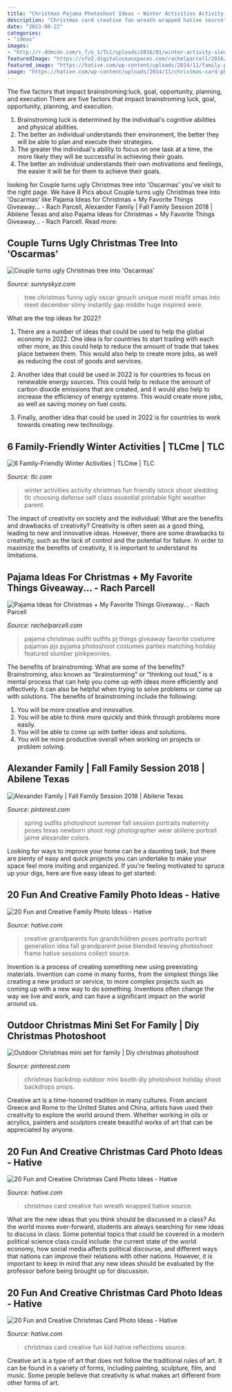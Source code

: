 ```yaml
---
title: "Christmas Pajama Photoshoot Ideas ~ Winter Activities Activity Christmas Fun Friendly Istock Shoot Sledding Tlc Choosing Defense Self Class Essential Printable Fight Weather Parent"
description: "Christmas card creative fun wreath wrapped hative source"
date: "2023-08-22"
categories:
- "ideas"
images:
- "http://r.ddmcdn.com/s_f/o_1/TLC/uploads/2016/01/winter-activity-sledding.jpg"
featuredImage: "https://sfo2.digitaloceanspaces.com/rachelparcell/2016/11/jcrew-christmas-pajama-ideas-1.jpg"
featured_image: "https://hative.com/wp-content/uploads/2014/11/family-photo-ideas/15-fun-creative-family-photo-ideas.jpg"
image: "https://hative.com/wp-content/uploads/2014/11/christmas-card-photo-ideas/20-christmas-card-photo-ideas.jpg"
---
```



The five factors that impact brainstroming:luck, goal, opportunity, planning, and execution
There are five factors that impact brainstroming luck, goal, opportunity, planning, and execution. 
1. Brainstroming luck is determined by the individual's cognitive abilities and physical abilities. 
2. The better an individual understands their environment, the better they will be able to plan and execute their strategies. 
3. The greater the individual's ability to focus on one task at a time, the more likely they will be successful in achieving their goals. 
4. The better an individual understands their own motivations and feelings, the easier it will be for them to achieve their goals. 

	

		
looking for Couple turns ugly Christmas tree into &#039;Oscarmas&#039; you've visit to the right page. We have 8 Pics about Couple turns ugly Christmas tree into &#039;Oscarmas&#039; like Pajama Ideas for Christmas + My Favorite Things Giveaway... - Rach Parcell, Alexander Family | Fall Family Session 2018 | Abilene Texas and also Pajama Ideas for Christmas + My Favorite Things Giveaway... - Rach Parcell. Read more:
		
    
## Couple Turns Ugly Christmas Tree Into &#039;Oscarmas&#039;

<img loading=lazy src="https://www.sunnyskyz.com/uploads/2017/12/32e04-christmas-tree-misfit.jpg" onerror="this.onerror=null;this.src='https://tse1.mm.bing.net/th?id=OIP.uK-SoPZYX77-4Jtvbzq82QHaJ4&amp;pid=15.1';" alt="Couple turns ugly Christmas tree into &#039;Oscarmas&#039;">

_Source: sunnyskyz.com_

>tree christmas funny ugly oscar grouch unique most misfit xmas into meet december slimy instantly gap middle huge inspired were. 

	

What are the top ideas for 2022?
1. There are a number of ideas that could be used to help the global economy in 2022. One idea is for countries to start trading with each other more, as this could help to reduce the amount of trade that takes place between them. This would also help to create more jobs, as well as reducing the cost of goods and services.
2. Another idea that could be used in 2022 is for countries to focus on renewable energy sources. This could help to reduce the amount of carbon dioxide emissions that are created, and it would also help to increase the efficiency of energy systems. This would create more jobs, as well as saving money on fuel costs.

3. Finally, another idea that could be used in 2022 is for countries to work towards creating new technology.

    
## 6 Family-Friendly Winter Activities | TLCme | TLC

<img loading=lazy src="http://r.ddmcdn.com/s_f/o_1/TLC/uploads/2016/01/winter-activity-sledding.jpg" onerror="this.onerror=null;this.src='https://tse1.mm.bing.net/th?id=OIP.Em3D-XepVWkmBl6f8UreTAHaE7&amp;pid=15.1';" alt="6 Family-Friendly Winter Activities | TLCme | TLC">

_Source: tlc.com_

>winter activities activity christmas fun friendly istock shoot sledding tlc choosing defense self class essential printable fight weather parent. 

	

The impact of creativity on society and the individual: What are the benefits and drawbacks of creativity?
Creativity is often seen as a good thing, leading to new and innovative ideas. However, there are some drawbacks to creativity, such as the lack of control and the potential for failure. In order to maximize the benefits of creativity, it is important to understand its limitations.

    
## Pajama Ideas For Christmas + My Favorite Things Giveaway... - Rach Parcell

<img loading=lazy src="https://sfo2.digitaloceanspaces.com/rachelparcell/2016/11/jcrew-christmas-pajama-ideas-1.jpg" onerror="this.onerror=null;this.src='https://tse3.mm.bing.net/th?id=OIP.FK8ONhAA2zm7_uJLwuWCFAHaKe&amp;pid=15.1';" alt="Pajama Ideas for Christmas + My Favorite Things Giveaway... - Rach Parcell">

_Source: rachelparcell.com_

>pajama christmas outfit outfits pj things giveaway favorite costume pajamas pjs pyjama photoshoot costumes parties matching holiday featured slumber pinkpeonies. 

	

The benefits of brainstroming: What are some of the benefits?
Brainstroming, also known as “brainstorming” or “thinking out loud,” is a mental process that can help you come up with ideas more efficiently and effectively. It can also be helpful when trying to solve problems or come up with solutions. The benefits of brainstroming include the following: 
1. You will be more creative and innovative.
2. You will be able to think more quickly and think through problems more easily.
3. You will be able to come up with better ideas and solutions.
4. You will be more productive overall when working on projects or problem solving.

    
## Alexander Family | Fall Family Session 2018 | Abilene Texas

<img loading=lazy src="https://i.pinimg.com/736x/a7/54/4e/a7544ea6af05d7878c1c0e4bce477797.jpg" onerror="this.onerror=null;this.src='https://tse2.mm.bing.net/th?id=OIP.A1IfP57l2K69ywHhgSL-MwHaLE&amp;pid=15.1';" alt="Alexander Family | Fall Family Session 2018 | Abilene Texas">

_Source: pinterest.com_

>spring outfits photoshoot summer fall session portraits maternity poses texas newborn shoot rogl photographer wear abilene portrait jaime alexander colors. 

	

Looking for ways to improve your home can be a daunting task, but there are plenty of easy and quick projects you can undertake to make your space feel more inviting and organized. If you're feeling motivated to spruce up your digs, here are five easy ideas to get started: 

    
## 20 Fun And Creative Family Photo Ideas - Hative

<img loading=lazy src="https://hative.com/wp-content/uploads/2014/11/family-photo-ideas/15-fun-creative-family-photo-ideas.jpg" onerror="this.onerror=null;this.src='https://tse2.mm.bing.net/th?id=OIP.QO1XRJcVJ_M7Pwuq1sXZ7QHaLK&amp;pid=15.1';" alt="20 Fun and Creative Family Photo Ideas - Hative">

_Source: hative.com_

>creative grandparents fun grandchildren poses portraits portrait generation idea fall grandparent pose blended leaving photoshoot frame hative sessions collect source. 

	

Invention is a process of creating something new using preexisting materials. Invention can come in many forms, from the simplest things like creating a new product or service, to more complex projects such as coming up with a new way to do something. Inventions often change the way we live and work, and can have a significant impact on the world around us.

    
## Outdoor Christmas Mini Set For Family | Diy Christmas Photoshoot

<img loading=lazy src="https://i.pinimg.com/736x/f9/92/9c/f9929cfc8a3076f4122033e1cdd8071b.jpg" onerror="this.onerror=null;this.src='https://tse2.mm.bing.net/th?id=OIP.w3tJPphQKYTnT_7c9K6uQwHaNL&amp;pid=15.1';" alt="Outdoor Christmas mini set for family | Diy christmas photoshoot">

_Source: pinterest.com_

>christmas backdrop outdoor mini booth diy photoshoot holiday shoot backdrops props. 

	

Creative art is a time-honored tradition in many cultures. From ancient Greece and Rome to the United States and China, artists have used their creativity to explore the world around them. Whether working in oils or acrylics, painters and sculptors create beautiful works of art that can be appreciated by anyone.

    
## 20 Fun And Creative Christmas Card Photo Ideas - Hative

<img loading=lazy src="https://hative.com/wp-content/uploads/2014/11/christmas-card-photo-ideas/20-christmas-card-photo-ideas.jpg" onerror="this.onerror=null;this.src='https://tse1.mm.bing.net/th?id=OIP.Ehoul_5dcS1fe_MrInoUOwHaLH&amp;pid=15.1';" alt="20 Fun and Creative Christmas Card Photo Ideas - Hative">

_Source: hative.com_

>christmas card creative fun wreath wrapped hative source. 

	

What are the new ideas that you think should be discussed in a class?
As the world moves ever-forward, students are always searching for new ideas to discuss in class. Some potential topics that could be covered in a modern political science class could include: the current state of the world economy, how social media affects political discourse, and different ways that nations can improve their relations with other nations. However, it is important to keep in mind that any new ideas should be evaluated by the professor before being brought up for discussion.

    
## 20 Fun And Creative Christmas Card Photo Ideas - Hative

<img loading=lazy src="https://hative.com/wp-content/uploads/2014/11/christmas-card-photo-ideas/3-christmas-card-photo-ideas.jpg" onerror="this.onerror=null;this.src='https://tse4.mm.bing.net/th?id=OIP.G0ebp9ssW7UpICKmakmS1QHaLG&amp;pid=15.1';" alt="20 Fun and Creative Christmas Card Photo Ideas - Hative">

_Source: hative.com_

>christmas card creative fun kid hative reflections source. 

	

Creative art is a type of art that does not follow the traditional rules of art. It can be found in a variety of forms, including painting, sculpture, film, and music. Some people believe that creativity is what makes art different from other forms of art.

